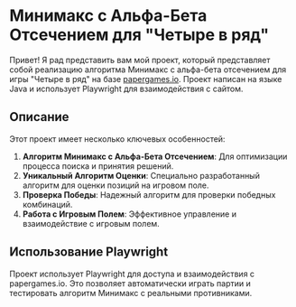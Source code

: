 # Минимакс с Альфа-Бета Отсечением для "Четыре в ряд"

Привет! Я рад представить вам мой проект, который представляет собой реализацию алгоритма Минимакс с альфа-бета отсечением для игры "Четыре в ряд" на базе [papergames.io](https://papergames.io). Проект написан на языке Java и использует Playwright для взаимодействия с сайтом.

## Описание

Этот проект имеет несколько ключевых особенностей:

1. **Алгоритм Минимакс с Альфа-Бета Отсечением**: Для оптимизации процесса поиска и принятия решений.
2. **Уникальный Алгоритм Оценки**: Специально разработанный алгоритм для оценки позиций на игровом поле.
3. **Проверка Победы**: Надежный алгоритм для проверки победных комбинаций.
4. **Работа с Игровым Полем**: Эффективное управление и взаимодействие с игровым полем.


## Использование Playwright

Проект использует Playwright для доступа и взаимодействия с papergames.io. Это позволяет автоматически играть партии и тестировать алгоритм Минимакс с реальными противниками.
